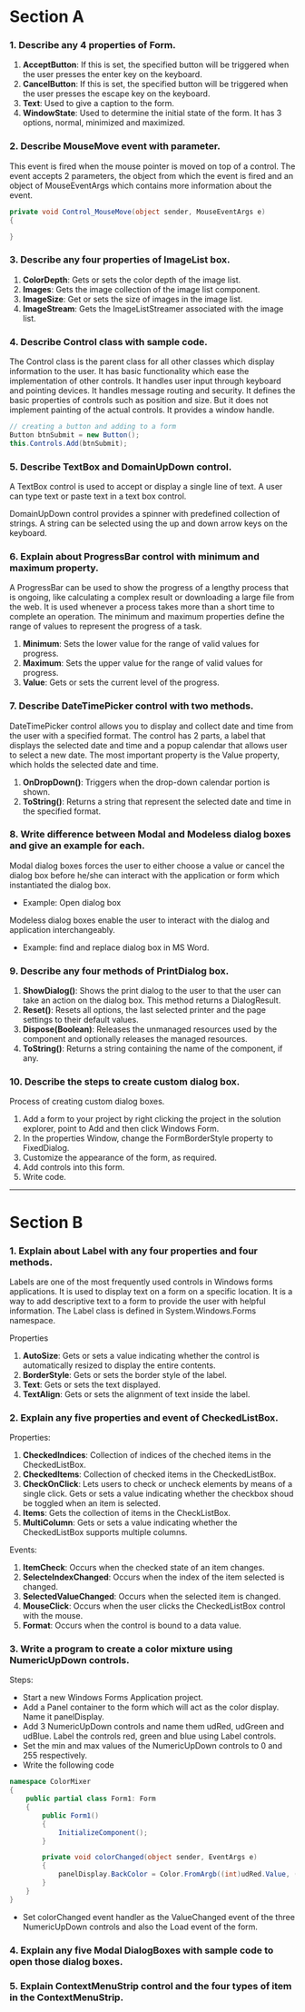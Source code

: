 # Section A
### 1. Describe any 4 properties of Form.
1. **AcceptButton**: If this is set, the specified button will be triggered when the user presses the enter key on the keyboard.
2. **CancelButton**: If this is set, the specified button will be triggered when the user presses the escape key on the keyboard.
3. **Text**: Used to give a caption to the form.
4. **WindowState**: Used to determine the initial state of the form. It has 3 options, normal, minimized and maximized.

### 2. Describe MouseMove event with parameter.
This event is fired when the mouse pointer is moved on top of a control. The event accepts 2 parameters, the object from which the event is fired and an object of MouseEventArgs which contains more information about the event.
```C#
private void Control_MouseMove(object sender, MouseEventArgs e)
{

}
```

### 3. Describe any four properties of ImageList box.
1. **ColorDepth**: Gets or sets the color depth of the image list.
2. **Images**: Gets the image collection of the image list component.
3. **ImageSize**: Get or sets the size of images in the image list.
4. **ImageStream**: Gets the ImageListStreamer associated with the image list.

### 4. Describe Control class with sample code.
The Control class is the parent class for all other classes which display information to the user. It has basic functionality which ease the implementation of other controls. It handles user input through keyboard and pointing devices. It handles message routing and security. It defines the basic properties of controls such as position and size. But it does not implement painting of the actual controls. It provides a window handle.
```C#
// creating a button and adding to a form
Button btnSubmit = new Button();
this.Controls.Add(btnSubmit);
```

### 5. Describe TextBox and DomainUpDown control.
A TextBox control is used to accept or display a single line of text. A user can type text or paste text in a text box control.

DomainUpDown control provides a spinner with predefined collection of strings. A string can be selected using the up and down arrow keys on the keyboard.

### 6. Explain about ProgressBar control with minimum and maximum property.
A ProgressBar can be used to show the progress of a lengthy process that is ongoing, like calculating a complex result or downloading a large file from the web. It is used whenever a process takes more than a short time to complete an operation. The minimum and maximum properties define the range of values to represent the progress of a task.

1. **Minimum**: Sets the lower value for the range of valid values for progress.
2. **Maximum**: Sets the upper value for the range of valid values for progress.
3. **Value**: Gets or sets the current level of the progress.

### 7. Describe DateTimePicker control with two methods.
DateTimePicker control allows you to display and collect date and time from the user with a specified format. The control has 2 parts, a label that displays the selected date and time and a popup calendar that allows user to select a new date. The most important property is the Value property, which holds the selected date and time.

1. **OnDropDown()**: Triggers when the drop-down calendar portion is shown.
2. **ToString()**: Returns a string that represent the selected date and time in the specified format.

### 8. Write difference between Modal and Modeless dialog boxes and give an example for each.
Modal dialog boxes forces the user to either choose a value or cancel the dialog box before he/she can interact with the application or form which instantiated the dialog box.
- Example: Open dialog box

Modeless dialog boxes enable the user to interact with the dialog and application interchangeably.
- Example: find and replace dialog box in MS Word.

### 9. Describe any four methods of PrintDialog box.
1. **ShowDialog()**: Shows the print dialog to the user to that the user can take an action on the dialog box. This method returns a DialogResult.
2. **Reset()**: Resets all options, the last selected printer and the page settings to their default values.
3. **Dispose(Boolean)**: Releases the unmanaged resources used by the component and optionally releases the managed resources.
4. **ToString()**: Returns a string containing the name of the component, if any.

### 10. Describe the steps to create custom dialog box.
Process of creating custom dialog boxes.
1. Add a form to your project by right clicking the project in the solution explorer, point to Add and then click Windows Form.
2. In the properties Window, change the FormBorderStyle property to FixedDialog.
3. Customize the appearance of the form, as required.
4. Add controls into this form.
5. Write code.

---

# Section B
### 1. Explain about Label with any four properties and four methods.
Labels are one of the most frequently used controls in Windows forms applications. It is used to display text on a form on a specific location. It is a way to add descriptive text to a form to provide the user with helpful information. The Label class is defined in System.Windows.Forms namespace.

Properties
1. **AutoSize**: Gets or sets a value indicating whether the control is automatically resized to display the entire contents.
2. **BorderStyle**: Gets or sets the border style of the label.
3. **Text**: Gets or sets the text displayed.
4. **TextAlign**: Gets or sets the alignment of text inside the label.

### 2. Explain any five properties and event of CheckedListBox.
Properties:
1. **CheckedIndices**: Collection of indices of the cheched items in the CheckedListBox.
2. **CheckedItems**: Collection of checked items in the CheckedListBox.
3. **CheckOnClick**: Lets users to check or uncheck elements by means of a single click. Gets or sets a value indicating whether the checkbox shoud be toggled when an item is selected.
4. **Items**: Gets the collection of items in the CheckListBox.
5. **MultiColumn**: Gets or sets a value indicating whether the CheckedListBox supports multiple columns.

Events:
1. **ItemCheck**: Occurs when the checked state of an item changes.
2. **SelecteIndexChanged**: Occurs when the index of the item selected is changed.
3. **SelectedValueChanged**: Occurs when the selected item is changed.
4. **MouseClick**: Occurs when the user clicks the CheckedListBox control with the mouse.
5. **Format**: Occurs when the control is bound to a data value.

### 3. Write a program to create a color mixture using NumericUpDown controls.
Steps:
- Start a new Windows Forms Application project.
- Add a Panel container to the form which will act as the color display. Name it panelDisplay.
- Add 3 NumericUpDown controls and name them udRed, udGreen and udBlue. Label the controls red, green and blue using Label controls.
- Set the min and max values of the NumericUpDown controls to 0 and 255 respectively.
- Write the following code
```C#
namespace ColorMixer
{
    public partial class Form1: Form
    {
        public Form1()
        {
            InitializeComponent();
        }

        private void colorChanged(object sender, EventArgs e)
        {
            panelDisplay.BackColor = Color.FromArgb((int)udRed.Value, (int)udGreen.Value, (int)udBlue.Value);
        }
    }
}
```
- Set colorChanged event handler as the ValueChanged event of the three NumericUpDown controls and also the Load event of the form.
### 4. Explain any five Modal DialogBoxes with sample code to open those dialog boxes.
### 5. Explain ContextMenuStrip control and the four types of item in the ContextMenuStrip.
